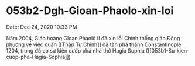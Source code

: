 # 053b2-Dgh-Gioan-Phaolo-xin-loi

Date: Dec 24, 2020 10:33 PM

Năm 2004, Giáo hoàng Gioan Phaolô II  đã xin lỗi Chính thống giáo Đông phương về việc quân [[Thập Tự Chinh]] đã tàn phá thành Constantinople 1204, trong đó có sự kiện cướp phá nhà thờ Hagia Sophia ([[053b1-Su-kien-cuop-pha-Hagia-Sophia]])
